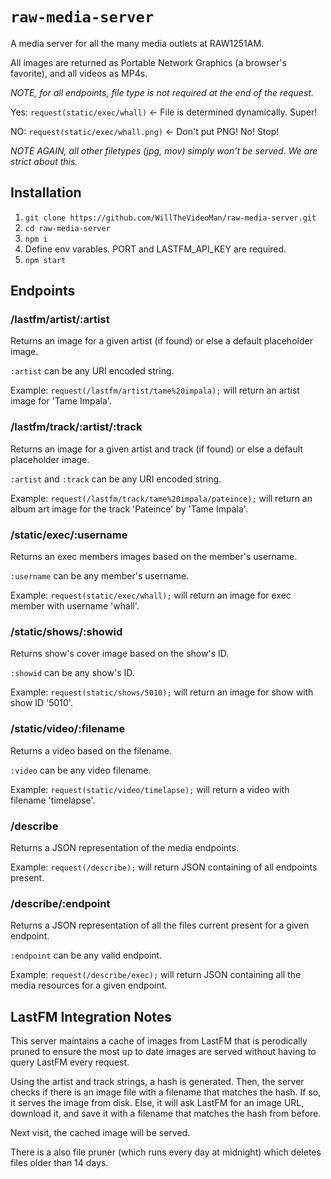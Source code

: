 # `raw-media-server`

A media server for all the many media outlets at RAW1251AM.

All images are returned as Portable Network Graphics (a browser's favorite), and all videos as MP4s.

_NOTE, for all endpoints, file type is not required at the end of the request._

Yes: `request(static/exec/whall)` <- File is determined dynamically. Super!

NO: `request(static/exec/whall.png)` <- Don't put PNG! No! Stop!

_NOTE AGAIN, all other filetypes (jpg, mov) simply won't be served. We are strict about this._

## Installation

1. `git clone https://github.com/WillTheVideoMan/raw-media-server.git`
2. `cd raw-media-server`
3. `npm i`
4. Define env varables. PORT and LASTFM_API_KEY are required.
5. `npm start`

## Endpoints

### /lastfm/artist/:artist

Returns an image for a given artist (if found) or else a default placeholder image.

`:artist` can be any URI encoded string.

Example:
`request(/lastfm/artist/tame%20impala);` will return an artist image for 'Tame Impala'.

### /lastfm/track/:artist/:track

Returns an image for a given artist and track (if found) or else a default placeholder image.

`:artist` and `:track` can be any URI encoded string.

Example:
`request(/lastfm/track/tame%20impala/pateince);` will return an album art image for the track 'Pateince' by 'Tame Impala'.

### /static/exec/:username

Returns an exec members images based on the member's username.

`:username` can be any member's username.

Example:
`request(static/exec/whall);` will return an image for exec member with username 'whall'.

### /static/shows/:showid

Returns show's cover image based on the show's ID.

`:showid` can be any show's ID.

Example:
`request(static/shows/5010);` will return an image for show with show ID '5010'.

### /static/video/:filename

Returns a video based on the filename.

`:video` can be any video filename.

Example:
`request(static/video/timelapse);` will return a video with filename 'timelapse'.

### /describe

Returns a JSON representation of the media endpoints.

Example:
`request(/describe);` will return JSON containing of all endpoints present.

### /describe/:endpoint

Returns a JSON representation of all the files current present for a given endpoint.

`:endpoint` can be any valid endpoint.

Example:
`request(/describe/exec);` will return JSON containing all the media resources for a given endpoint.

## LastFM Integration Notes

This server maintains a cache of images from LastFM that is perodically pruned to ensure the most up to date images are served without having to query LastFM every request.

Using the artist and track strings, a hash is generated. Then, the server checks if there is an image file with a filename that matches the hash. If so, it serves the image from disk. Else, it will ask LastFM for an image URL, download it, and save it with a filename that matches the hash from before.

Next visit, the cached image will be served.

There is a also file pruner (which runs every day at midnight) which deletes files older than 14 days.
